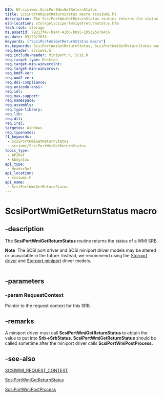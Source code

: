 ```yaml
---
UID: NF:scsiwmi.ScsiPortWmiGetReturnStatus
title: ScsiPortWmiGetReturnStatus macro (scsiwmi.h)
description: The ScsiPortWmiGetReturnStatus routine returns the status of a WMI SRB.
old-location: storage\scsiportwmigetreturnstatus.htm
tech.root: storage
ms.assetid: 79213f47-ba4c-41b0-b095-1b5c25c79456
ms.date: 03/29/2018
keywords: ["ScsiPortWmiGetReturnStatus macro"]
ms.keywords: ScsiPortWmiGetReturnStatus, ScsiPortWmiGetReturnStatus macro [Storage Devices], scsiprt_cb3693a3-2fab-4d25-9c64-84327a7ef61c.xml, scsiwmi/ScsiPortWmiGetReturnStatus, storage.scsiportwmigetreturnstatus
req.header: scsiwmi.h
req.include-header: Miniport.h, Scsi.h
req.target-type: Desktop
req.target-min-winverclnt: 
req.target-min-winversvr: 
req.kmdf-ver: 
req.umdf-ver: 
req.ddi-compliance: 
req.unicode-ansi: 
req.idl: 
req.max-support: 
req.namespace: 
req.assembly: 
req.type-library: 
req.lib: 
req.dll: 
req.irql: 
targetos: Windows
req.typenames: 
f1_keywords:
 - ScsiPortWmiGetReturnStatus
 - scsiwmi/ScsiPortWmiGetReturnStatus
topic_type:
 - APIRef
 - kbSyntax
api_type:
 - HeaderDef
api_location:
 - scsiwmi.h
api_name:
 - ScsiPortWmiGetReturnStatus
---
```


# ScsiPortWmiGetReturnStatus macro


## -description

The <b>ScsiPortWmiGetReturnStatus</b> routine returns the status of a WMI SRB. 
<div class="alert"><b>Note</b>  The SCSI port driver and SCSI miniport driver models may be altered or unavailable in the future. Instead, we recommend using the <a href="/windows-hardware/drivers/storage/storport-driver">Storport driver</a> and <a href="/windows-hardware/drivers/storage/storport-miniport-drivers">Storport miniport</a> driver models.</div><div> </div>

## -parameters

### -param RequestContext

Pointer to the request context for this SRB.

## -remarks

A miniport driver must call <b>ScsiPortWmiGetReturnStatus</b> to obtain the value to put into <b>Srb->SrbStatus</b>. <b>ScsiPortWmiGetReturnStatus</b> should be called sometime after the miniport driver calls <b>ScsiPortWmiPostProcess.</b>

## -see-also

<a href="/windows-hardware/drivers/ddi/scsiwmi/ns-scsiwmi-scsiwmi_request_context">SCSIWMI_REQUEST_CONTEXT</a>



<a href="/windows-hardware/drivers/ddi/scsiwmi/nf-scsiwmi-scsiportwmigetreturnstatus">ScsiPortWmiGetReturnStatus</a>



<a href="/windows-hardware/drivers/ddi/scsiwmi/nf-scsiwmi-scsiportwmipostprocess">ScsiPortWmiPostProcess</a>